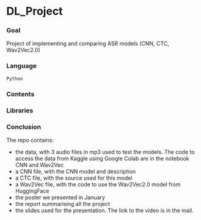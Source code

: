 # DL_Project

### Goal
Project of implementing and comparing ASR models (CNN, CTC, Wav2Vec2.0)

### Language
```Python```

### Contents

### Libraries

### Conclusion

The repo contains:
* the data, with 3 audio files in mp3 used to test the models. The code to access the data from Kaggle using Google Colab are in the notebook CNN and Wav2Vec
* a CNN file, with the CNN model and description
* a CTC file, with the source used for this model
* a Wav2Vec file, with the code to use the Wav2Vec2.0 model from HuggingFace
* the poster we presented in January
* the report summarising all the project
* the slides used for the presentation. The link to the video is in the mail.
